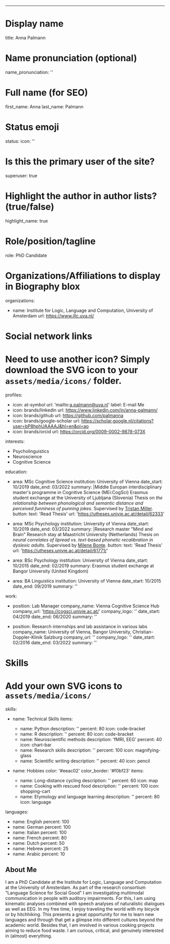 ---
# Display name
title: Anna Palmann

# Name pronunciation (optional)
name_pronunciation: ''

# Full name (for SEO)
first_name: Anna
last_name: Palmann

# Status emoji
status:
  icon: ''

# Is this the primary user of the site?
superuser: true

# Highlight the author in author lists? (true/false)
highlight_name: true

# Role/position/tagline
role: PhD Candidate

# Organizations/Affiliations to display in Biography blox
organizations:
  - name: Institute for Logic, Language and Computation, University of Amsterdam
    url: https://www.illc.uva.nl/

# Social network links
# Need to use another icon? Simply download the SVG icon to your `assets/media/icons/` folder.
profiles:
  - icon: at-symbol
    url: 'mailto:a.palmann@uva.nl'
    label: E-mail Me
  - icon: brands/linkedin
    url: https://www.linkedin.com/in/anna-palmann/
  - icon: brands/github
    url: https://github.com/palmanna
  - icon: brands/google-scholar
    url: https://scholar.google.nl/citations?user=bP8hphUAAAAJ&hl=en&oi=ao
  - icon: brands/orcid
    url: https://orcid.org/0009-0002-9878-073X

interests:
  - Psycholinguistics
  - Neuroscience
  - Cognitive Science

education:
  - area: MSc Cognitive Science
    institution: University of Vienna
    date_start: 10/2019
    date_end: 03/2022
    summary: |Middle Europan interdisciplinary master's programme in Cognitive Science (MEi:CogSci)
      Erasmus student exchange at the University of Ljubljana (Slovenia)
      Thesis on _the relationship between phonological and semantic distance and perceived funniness of punning jokes_. Supervised by [Tristan Miller](https://logological.org/). 
    button:
      text: 'Read Thesis'
      url: 'https://utheses.univie.ac.at/detail/62333'
  - area: MSc Psychology 
    institution: University of Vienna
    date_start: 10/2019
    date_end: 03/2022
    summary: |Research master "Mind and Brain"
      Research stay at Maastricht University (Netherlands)
      Thesis on _neural correlates of lipread vs. text-based phonetic recalibration in dyslexic adults_. Supervised by [Milene Bonte](https://mbic-languagelab.nl/en/researcher/milene-bonte/). 
    button:
      text: 'Read Thesis'
      url: 'https://utheses.univie.ac.at/detail/61771/'

   
  - area: BSc Psychology
    institution: University of Vienna
    date_start: 10/2015
    date_end: 02/2019
    summary: Erasmus student exchange at Bangor University (United Kingdom)

  - area: BA Linguistics
    institution: University of Vienna
    date_start: 10/2015
    date_end: 09/2019
    summary: ''
   
work:
  - position: Lab Manager
    company_name: Vienna Cognitive Science Hub
    company_url: 'https://cogsci.univie.ac.at/'
    company_logo: ''
    date_start: 04/2019
    date_end: 06/2020
    summary: ''

  - position: Research internships and lab assistance in various labs
    company_name: University of Vienna, Bangor University, Christian-Doppler-Klinik Salzburg
    company_url: ''
    company_logo: ''
    date_start: 02/2016
    date_end: 03/2022
    summary: ''

# Skills
# Add your own SVG icons to `assets/media/icons/`
skills:
  - name: Technical Skills
    items:
      - name: Python
        description: ''
        percent: 80
        icon: code-bracket
      - name: R
        description: ''
        percent: 80
        icon: code-bracket
      - name: Neuroscientific methods
        description: 'fMRI, EEG'
        percent: 40
        icon: chart-bar
      - name: Research skills
        description: ''
        percent: 100
        icon: magnifying-glass
      - name: Scientific writing
        description: ''
        percent: 40
        icon: pencil

  - name: Hobbies
    color: '#eeac02'
    color_border: '#f0bf23'
    items:
      - name: Long-distance cycling
        description: ''
        percent: 60
        icon: map
      - name: Cooking with rescued food
        description: ''
        percent: 100
        icon: shopping-cart
      - name: Etymology and language learning
        description: ''
        percent: 80
        icon: language

languages:
  - name: English
    percent: 100
  - name: German
    percent: 100
  - name: Italian
    percent: 100
  - name: French
    percent: 80
  - name: Dutch
    percent: 50
  - name: Hebrew
    percent: 25
  - name: Arabic
    percent: 10



## About Me

I am a PhD Candidate at the Institute for Logic, Language and Computation at the University of Amsterdam. As part of the research consortium "Language Science for Social Good" I am investigating multimodal communication in people with auditory impairments. For this, I am using kinematic analyses combined with speech analyses of naturalistic dialogues as well as EEG. In my free time, I enjoy traveling the world with my bicycle or by hitchhiking. This presents a great opportunity for me to learn new languages and through that get a glimpse into different cultures beyond the academic world. Besides that, I am involved in various cooking projects aiming to reduce food waste. I am curious, critical, and genuinely interested in (almost) everything.
